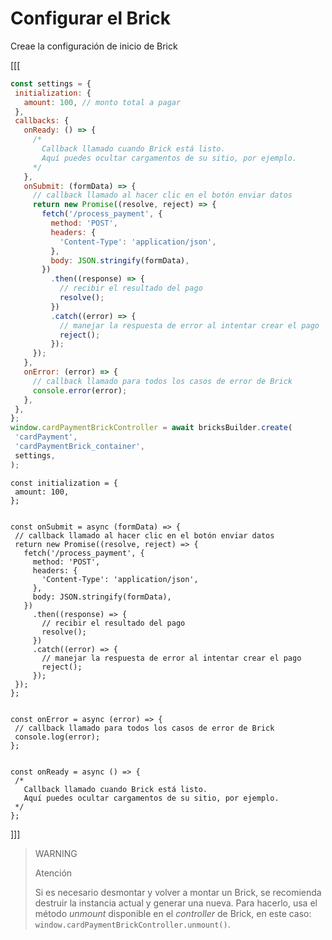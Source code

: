 # Configurar el Brick

Creae la configuración de inicio de Brick

[[[
```Javascript
const settings = {
 initialization: {
   amount: 100, // monto total a pagar
 },
 callbacks: {
   onReady: () => {
     /*
       Callback llamado cuando Brick está listo.
       Aquí puedes ocultar cargamentos de su sitio, por ejemplo.
     */
   },
   onSubmit: (formData) => {
     // callback llamado al hacer clic en el botón enviar datos
     return new Promise((resolve, reject) => {
       fetch('/process_payment', {
         method: 'POST',
         headers: {
           'Content-Type': 'application/json',
         },
         body: JSON.stringify(formData),
       })
         .then((response) => {
           // recibir el resultado del pago
           resolve();
         })
         .catch((error) => {
           // manejar la respuesta de error al intentar crear el pago
           reject();
         });
     });
   },
   onError: (error) => {
     // callback llamado para todos los casos de error de Brick
     console.error(error);
   },
 },
};
window.cardPaymentBrickController = await bricksBuilder.create(
 'cardPayment',
 'cardPaymentBrick_container',
 settings,
);
```
```react-jsx
const initialization = {
 amount: 100,
};


const onSubmit = async (formData) => {
 // callback llamado al hacer clic en el botón enviar datos
 return new Promise((resolve, reject) => {
   fetch('/process_payment', {
     method: 'POST',
     headers: {
       'Content-Type': 'application/json',
     },
     body: JSON.stringify(formData),
   })
     .then((response) => {
       // recibir el resultado del pago
       resolve();
     })
     .catch((error) => {
       // manejar la respuesta de error al intentar crear el pago
       reject();
     });
 });
};


const onError = async (error) => {
 // callback llamado para todos los casos de error de Brick
 console.log(error);
};


const onReady = async () => {
 /*
   Callback llamado cuando Brick está listo.
   Aquí puedes ocultar cargamentos de su sitio, por ejemplo.
 */
};
```
]]]

> WARNING
> 
> Atención
>
> Si es necesario desmontar y volver a montar un Brick, se recomienda destruir la instancia actual y generar una nueva. Para hacerlo, usa el método *unmount* disponible en el *controller* de Brick, en este caso: `window.cardPaymentBrickController.unmount()`.